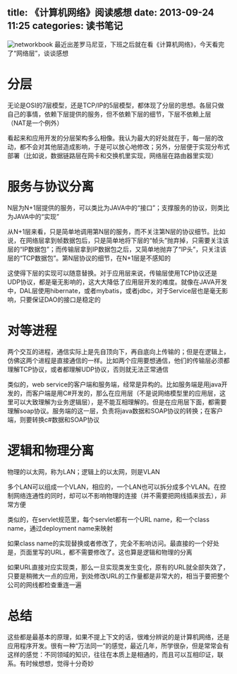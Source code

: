 title: 《计算机网络》阅读感想
date: 2013-09-24 11:25
categories: 读书笔记
---
![networkbook](http://pic.kyfxbl.com/networkbook.jpeg)
最近出差罗马尼亚，下班之后就在看《计算机网络》，今天看完了“网络层”，谈谈感想
<!--more-->

# 分层 

无论是OSI的7层模型，还是TCP/IP的5层模型，都体现了分层的思想。各层只做自己的事情，依赖下层提供的服务，但不依赖下层的细节，下层不依赖上层（NAT是一个例外）

看起来和应用开发的分层架构多么相像。我认为最大的好处就在于，每一层的改动，都不会对其他层造成影响，于是可以放心地修改；另外，分层便于实现分布式部署（比如说，数据链路层在网卡和交换机里实现，网络层在路由器里实现） 

# 服务与协议分离 

N层为N+1层提供的服务，可以类比为JAVA中的“接口”；支撑服务的协议，则类比为JAVA中的“实现” 

从N+1层来看，只是简单地调用第N层的服务，而不关注第N层的协议细节。比如说，在网络层拿到帧数据包后，只是简单地将下层的“帧头”抛弃掉，只需要关注该层的“IP数据包”；而传输层拿到IP数据包之后，又简单地抛弃了“IP头”，只关注该层的“TCP数据包”。第N层协议的细节，在N+1层是不感知的 

这使得下层的实现可以随意替换。对于应用层来说，传输层使用TCP协议还是UDP协议，都是毫无影响的，这大大降低了应用层开发的难度。就像在JAVA开发中，DAL层使用hibernate，或者mybatis，或者jdbc，对于Service层也是毫无影响，只要保证DAO的接口是稳定的 

# 对等进程 

两个交互的进程，通信实际上是先自顶向下，再自底向上传输的；但是在逻辑上，仿佛这两个进程是直接通信的一样。比如两个应用要想通信，他们的传输层必须都理解TCP协议，或者都理解UDP协议，否则就无法正常通信 

类似的，web service的客户端和服务端，经常是异构的。比如服务端是用java开发的，而客户端是用C#开发的，那么在应用层（不是说网络模型里的应用层，这里可以大致理解为业务逻辑层），是不能互相理解的。但是在应用层下面，都需要理解soap协议。服务端的这一层，负责将java数据和SOAP协议的转换；在客户端，则要转换c#数据和SOAP协议 

# 逻辑和物理分离 

物理的以太网，称为LAN；逻辑上的以太网，则是VLAN 

多个LAN可以组成一个VLAN，相应的，一个LAN也可以拆分成多个VLAN。在控制网络连通性的同时，却可以不影响物理的连接（并不需要把网线插来拔去），非常方便 

类似的，在servlet规范里，每个servlet都有一个URL name，和一个class name，通过deployment name来映射 

如果class name的实现替换或者修改了，完全不影响访问。最直接的一个好处是，页面里写的URL，都不需要修改了。这也算是逻辑和物理的分离 

如果URL直接对应实现类，那么一旦实现类发生变化，原有的URL就全部失效了，只要是稍微大一点的应用，到处修改URL的工作量都是非常大的，相当于要把整个公司的网线都检查重连一遍 

# 总结 

这些都是最基本的原理，如果不提上下文的话，很难分辨说的是计算机网络，还是应用程序开发。很有一种“万法同一”的感觉，最近几年，所学很杂，但是常常会有这样的感觉：不同领域的知识，往往在本质上是相通的，而且可以互相印证，联系。有时候想想，觉得十分奇妙
